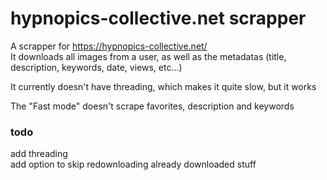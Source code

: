 # hypnopics-collective.net scrapper

A scrapper for https://hypnopics-collective.net/  
It downloads all images from a user, as well as the metadatas (title, description, keywords, date, views, etc...)  

It currently doesn't have threading, which makes it quite slow, but it works  

The "Fast mode" doesn't scrape favorites, description and keywords

### todo  
add threading  
add option to skip redownloading already downloaded stuff  
